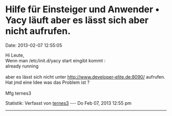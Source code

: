Hilfe für Einsteiger und Anwender • Yacy läuft aber es lässt sich aber nicht aufrufen.
======================================================================================

Date: 2013-02-07 12:55:05

Hi Leute,\
Wenn man /etc/init.d/yacy start eingibt kommt :\
already running\
\
aber es lässt sich nicht unter <http://www.developer-elite.de:8090/>
aufrufen.\
Hat jmd eine Idee was das Problem ist ?\
\
Mfg ternes3

Statistik: Verfasst von
[ternes3](http://forum.yacy-websuche.de/memberlist.php?mode=viewprofile&u=8850)
--- Do Feb 07, 2013 12:55 pm

------------------------------------------------------------------------
